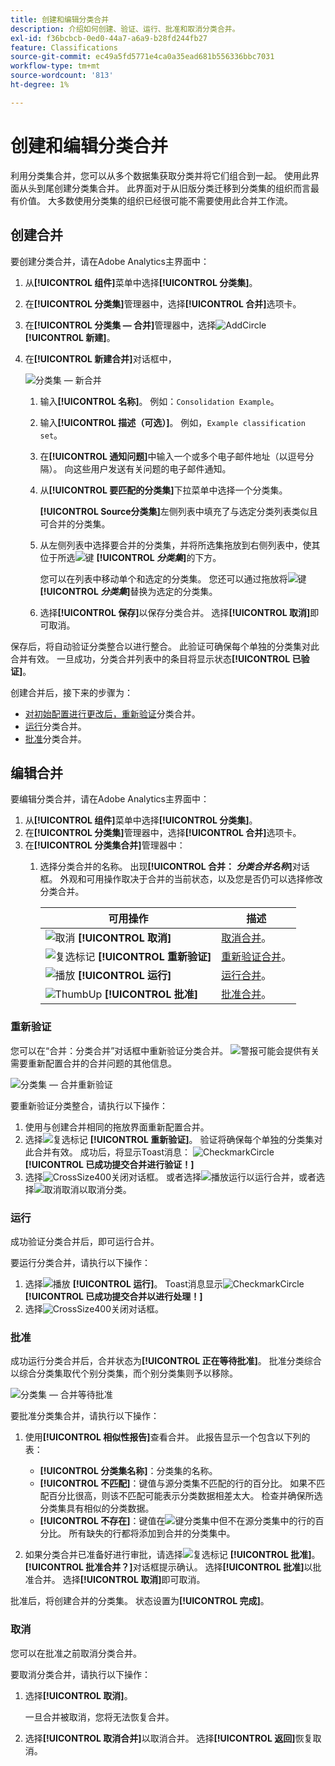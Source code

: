 ```yaml
---
title: 创建和编辑分类合并
description: 介绍如何创建、验证、运行、批准和取消分类合并。
exl-id: f36bcbcb-0ed0-44a7-a6a9-b28fd244fb27
feature: Classifications
source-git-commit: ec49a5fd5771e4ca0a35ead681b556336bbc7031
workflow-type: tm+mt
source-wordcount: '813'
ht-degree: 1%

---
```


# 创建和编辑分类合并

利用分类集合并，您可以从多个数据集获取分类并将它们组合到一起。 使用此界面从头到尾创建分类集合并。 此界面对于从旧版分类迁移到分类集的组织而言最有价值。 大多数使用分类集的组织已经很可能不需要使用此合并工作流。

## 创建合并

要创建分类合并，请在Adobe Analytics主界面中：

1. 从&#x200B;**[!UICONTROL 组件]**&#x200B;菜单中选择&#x200B;**[!UICONTROL 分类集]**。
1. 在&#x200B;**[!UICONTROL 分类集]**&#x200B;管理器中，选择&#x200B;**[!UICONTROL 合并]**&#x200B;选项卡。
1. 在&#x200B;**[!UICONTROL 分类集 — 合并]**&#x200B;管理器中，选择![AddCircle](/help/assets/icons/AddCircle.svg) **[!UICONTROL 新建]**。
1. 在&#x200B;**[!UICONTROL 新建合并]**&#x200B;对话框中，

   ![分类集 — 新合并](assets/classifications-sets-consolidations-new.png)
   1. 输入&#x200B;**[!UICONTROL 名称]**。 例如：`Consolidation Example`。
   1. 输入&#x200B;**[!UICONTROL 描述（可选）]**。 例如，`Example classification set`。
   1. 在&#x200B;**[!UICONTROL 通知问题]**&#x200B;中输入一个或多个电子邮件地址（以逗号分隔）。 向这些用户发送有关问题的电子邮件通知。
   1. 从&#x200B;**[!UICONTROL 要匹配的分类集]**&#x200B;下拉菜单中选择一个分类集。

      **[!UICONTROL Source分类集]**&#x200B;左侧列表中填充了与选定分类列表类似且可合并的分类集。

   1. 从左侧列表中选择要合并的分类集，并将所选集拖放到右侧列表中，使其位于所选![键](/help/assets/icons/Key.svg) **[!UICONTROL _分类集_]**&#x200B;的下方。

      您可以在列表中移动单个和选定的分类集。 您还可以通过拖放将![键](/help/assets/icons/Key.svg) **[!UICONTROL _分类集_]**&#x200B;替换为选定的分类集。

   1. 选择&#x200B;**[!UICONTROL 保存]**&#x200B;以保存分类合并。 选择&#x200B;**[!UICONTROL 取消]**&#x200B;即可取消。

保存后，将自动验证分类整合以进行整合。 此验证可确保每个单独的分类集对此合并有效。 一旦成功，分类合并列表中的条目将显示状态&#x200B;**[!UICONTROL 已验证]**。

创建合并后，接下来的步骤为：

* [对初始配置进行更改后，重新验证](#re-validate)分类合并。
* [运行](#run)分类合并。
* [批准](#approve)分类合并。



<!--
         
  

**[!UICONTROL Components]** > **[!UICONTROL Classification sets]** > **[!UICONTROL Consolidations]** > **[!UICONTROL Add]**

The following fields are available when creating a consolidation:

* **[!UICONTROL Name]**: The name of the consolidation.
* **[!UICONTROL Notify of issues]**: A comma-delimited list of email addresses that are notified of issues with this consolidation.
* **[!UICONTROL Dataset to match]**: A drop-down list of all classification sets.

Once you select a classification set, a table with two columns appears:

* The right column contains all classification sets that you want to consolidate. It starts with the classification set selected using the above drop-down list.
* The left column contains all classification sets eligible to be merged with the originally selected dataset. **Schemas must exactly match to be eligible for consolidation**. If schemas do not match the selected classification set, they do not appear in this left column.

Drag the desired classification sets from the available column on the left to the consolidation column on the right. Once the consolidation is given a name and two or more classification sets are in the right column, click **[!UICONTROL Save & Continue]**.

-->

## 编辑合并

要编辑分类合并，请在Adobe Analytics主界面中：

1. 从&#x200B;**[!UICONTROL 组件]**&#x200B;菜单中选择&#x200B;**[!UICONTROL 分类集]**。
1. 在&#x200B;**[!UICONTROL 分类集]**&#x200B;管理器中，选择&#x200B;**[!UICONTROL 合并]**&#x200B;选项卡。
1. 在&#x200B;**[!UICONTROL 分类集合并]**&#x200B;管理器中：
   1. 选择分类合并的名称。 出现&#x200B;**[!UICONTROL 合并： _分类合并名称_]**&#x200B;对话框。 外观和可用操作取决于合并的当前状态，以及您是否仍可以选择修改分类合并。

      | 可用操作 | 描述 |
      |---|---|
      | ![取消](/help/assets/icons/Cancel.svg) **[!UICONTROL 取消]** | [取消合并](#cancel)。 |
      | ![复选标记](/help/assets/icons/Checkmark.svg) **[!UICONTROL 重新验证]** | [重新验证合并](#re-validate)。 |
      | ![播放](/help/assets/icons/Play.svg) **[!UICONTROL 运行]** | [运行合并](#run)。 |
      | ![ThumbUp](/help/assets/icons/ThumbUp.svg) **[!UICONTROL 批准]** | [批准合并](#approve)。 |



### 重新验证

您可以在“合并：分类合并”对话框中重新验证分类合并。 ![警报](/help/assets/icons/Alert.svg)可能会提供有关需要重新配置合并的合并问题的其他信息。

![分类集 — 合并重新验证](assets/classifications-sets-consolidations-validated.png)

要重新验证分类整合，请执行以下操作：

1. 使用与创建合并相同的拖放界面重新配置合并。
1. 选择![复选标记](/help/assets/icons/Checkmark.svg) **[!UICONTROL 重新验证]**。 验证将确保每个单独的分类集对此合并有效。 成功后，将显示Toast消息： ![CheckmarkCircle](/help/assets/icons/CheckmarkCircle.svg) **[!UICONTROL 已成功提交合并进行验证！]**
1. 选择![CrossSize400](/help/assets/icons/CrossSize400.svg)关闭对话框。 或者选择![播放](/help/assets/icons/Play.svg)运行以运行合并，或者选择![取消](/help/assets/icons/Cancel.svg)取消以取消分类。



<!--
Once you have created a consolidation, a list of source datasets appears on the right. The **[!UICONTROL Validate]** button makes sure that each individual classification set is valid for this consolidation. You can reorder the classification steps here to determine priority in cases of mismatched classification values. **The highest classification set in the list overwrites any mismatched values in other classification sets.**

-->

### 运行

成功验证分类合并后，即可运行合并。

要运行分类合并，请执行以下操作：

1. 选择![播放](/help/assets/icons/Play.svg) **[!UICONTROL 运行]**。 Toast消息显示![CheckmarkCircle](/help/assets/icons/CheckmarkCircle.svg) **[!UICONTROL 已成功提交合并以进行处理！]**
1. 选择![CrossSize400](/help/assets/icons/CrossSize400.svg)关闭对话框。


### 批准

成功运行分类合并后，合并状态为&#x200B;**[!UICONTROL 正在等待批准]**。 批准分类综合以综合分类集取代个别分类集，而个别分类集则予以移除。

![分类集 — 合并等待批准](assets/classifications-sets-consolidations-waitingforapproval.png)

要批准分类集合并，请执行以下操作：

1. 使用&#x200B;**[!UICONTROL 相似性报告]**&#x200B;查看合并。 此报告显示一个包含以下列的表：

   * **[!UICONTROL 分类集名称]**：分类集的名称。
   * **[!UICONTROL 不匹配]**：键值与源分类集不匹配的行的百分比。 如果不匹配百分比很高，则该不匹配可能表示分类数据相差太大。 检查并确保所选分类集具有相似的分类数据。
   * **[!UICONTROL 不存在]**：键值在![键](/help/assets/icons/Key.svg)分类集中但不在源分类集中的行的百分比。 所有缺失的行都将添加到合并的分类集中。

1. 如果分类合并已准备好进行审批，请选择![复选标记](/help/assets/icons/Checkmark.svg) **[!UICONTROL 批准]**。 **[!UICONTROL 批准合并？]**&#x200B;对话框提示确认。 选择&#x200B;**[!UICONTROL 批准]**&#x200B;以批准合并。 选择&#x200B;**[!UICONTROL 取消]**&#x200B;即可取消。

批准后，将创建合并的分类集。 状态设置为&#x200B;**[!UICONTROL 完成]**。


### 取消

您可以在批准之前取消分类合并。

要取消分类合并，请执行以下操作：

1. 选择&#x200B;**[!UICONTROL 取消]**。

   一旦合并被取消，您将无法恢复合并。
1. 选择&#x200B;**[!UICONTROL 取消合并]**&#x200B;以取消合并。 选择&#x200B;**[!UICONTROL 返回]**&#x200B;恢复取消。
